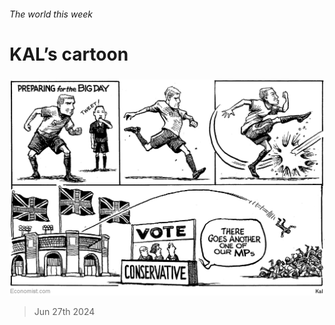 ###### The world this week

# KAL’s cartoon 

#####  

![image](images/20240629_WWD000.png) 

> Jun 27th 2024 







